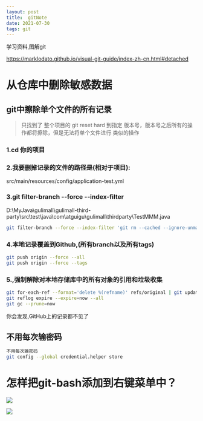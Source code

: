 ```yaml
---
layout: post 
title:  gitNote
date: 2021-07-30
tags: git
---
```




学习资料,图解git

https://marklodato.github.io/visual-git-guide/index-zh-cn.html#detached

# 从仓库中删除敏感数据

## git中擦除单个文件的所有记录

> 只找到了 整个项目的 git reset hard 到指定 版本号，版本号之后所有的操作都将擦除，但是无法将单个文件进行 类似的操作

### 1.cd 你的项目

### 2.我要删掉记录的文件的路径是(相对于项目):

src/main/resources/config/application-test.yml
### 3.git filter-branch --force --index-filter 



D:\MyJava\gulimall\gulimall-third-party\src\test\java\com\atguigu\gulimall\thirdparty\TestMMM.java

```bash
git filter-branch --force --index-filter 'git rm --cached --ignore-unmatch gulimall-third-party/src/test/java/com/atguigu/gulimall/thirdparty/TestMMM.java' --prune-empty --tag-name-filter cat -- --all
```

### 4.本地记录覆盖到Github,(所有branch以及所有tags)

```bash
git push origin --force --all
git push origin --force --tags
```

### 5.,强制解除对本地存储库中的所有对象的引用和垃圾收集

```bash
git for-each-ref --format='delete %(refname)' refs/original | git update-ref --stdin
git reflog expire --expire=now --all
git gc --prune=now
```

你会发现,GitHub上的记录都不见了

## 不用每次输密码

```bash
不用每次输密码
git config --global credential.helper store
```

# 怎样把git-bash添加到右键菜单中？

![](https://pic2.zhimg.com/80/v2-dcf3da1cc1fc6a20414b7c8f18900b09_1440w.jpg?source=1940ef5c)

![](https://pica.zhimg.com/80/v2-e8a048a8f4e5530f51652ba881b220fd_1440w.jpg?source=1940ef5c)